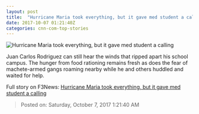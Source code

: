 ```yaml
---
layout: post
title:  "Hurricane Maria took everything, but it gave med student a calling"
date: 2017-10-07 01:21:40Z
categories: cnn-com-top-stories
---
```


![Hurricane Maria took everything, but it gave med student a calling](http://i2.cdn.cnn.com/cnnnext/dam/assets/171006103923-drone-footage-dominica-00010530-super-tease.jpg)

Juan Carlos Rodriguez can still hear the winds that ripped apart his school campus. The hunger from food rationing remains fresh as does the fear of machete-armed gangs roaming nearby while he and others huddled and waited for help.


Full story on F3News: [Hurricane Maria took everything, but it gave med student a calling](http://www.f3nws.com/n/e2pMt)

> Posted on: Saturday, October 7, 2017 1:21:40 AM
